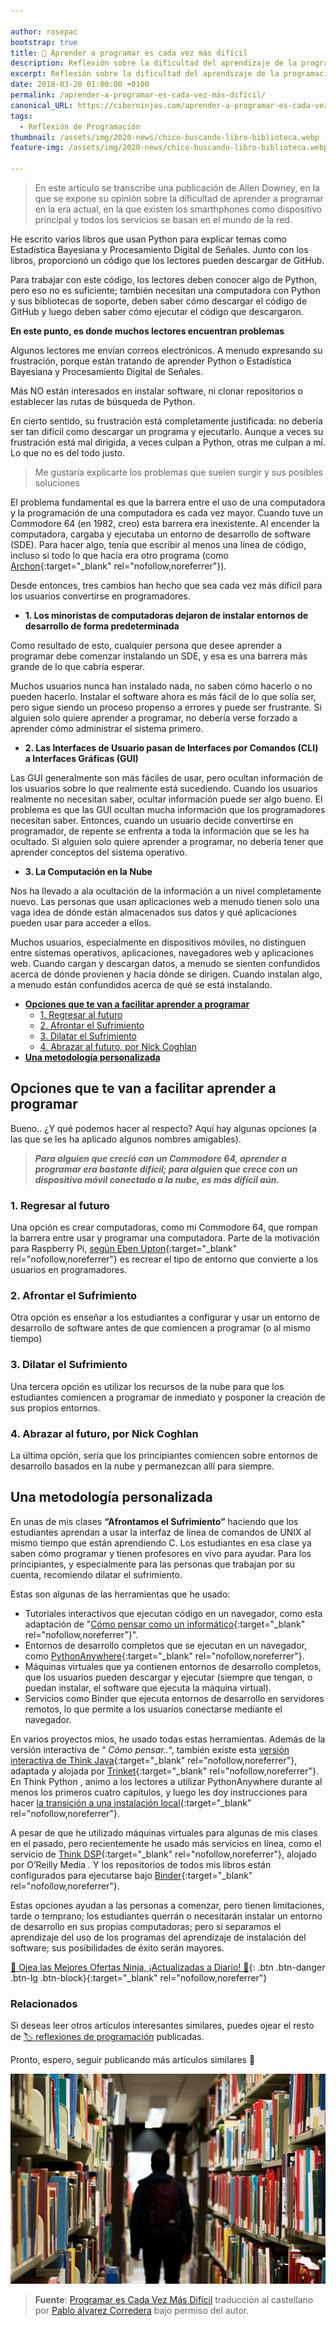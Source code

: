 ```yaml
---

author: rosepac
bootstrap: true
title: 🥇 Aprender a programar es cada vez más difícil
description: Reflexión sobre la dificultad del aprendizaje de la programación en la era actual de los servicios en red y la nube, por Allen Downey
excerpt: Reflexión sobre la dificultad del aprendizaje de la programación en la era actual de los servicios en red y la nube, por Allen Downey
date: 2018-03-20 01:00:00 +0100
permalink: /aprender-a-programar-es-cada-vez-más-difícil/
canonical_URL: https://ciberninjas.com/aprender-a-programar-es-cada-vez-más-difícil/
tags:
  - Reflexión de Programación
thumbnail: /assets/img/2020-news/chico-buscando-libro-biblioteca.webp
feature-img: /assets/img/2020-news/chico-buscando-libro-biblioteca.webp

---
```


> En este artículo se transcribe una publicación de Allen Downey, en la que se expone su opinión sobre la dificultad de aprender a programar en la era actual, en la que existen los smarthphones como dispositivo principal y todos los servicios se basan en el mundo de la red.

He escrito varios libros que usan Python para explicar temas como Estadística Bayesiana y Procesamiento Digital de Señales. Junto con los libros, proporcionó un código que los lectores pueden descargar de GitHub.

Para trabajar con este código, los lectores deben conocer algo de Python, pero eso no es suficiente; también necesitan una computadora con Python y sus bibliotecas de soporte, deben saber cómo descargar el código de GitHub y luego deben saber cómo ejecutar el código que descargaron.

**En este punto, es donde muchos lectores encuentran problemas**

Algunos lectores me envían correos electrónicos. A menudo expresando su frustración, porque están tratando de aprender Python o Estadística Bayesiana y Procesamiento Digital de Señales.

Más NO están interesados en instalar software, ni clonar repositorios o establecer las rutas de búsqueda de Python.

En cierto sentido, su frustración está completamente justificada: no debería ser tan difícil como descargar un programa y ejecutarlo. Aunque a veces su frustración está mal dirigida, a veces culpan a Python, otras me culpan a mí. Lo que no es del todo justo.

> Me gustaría explicarte los problemas que suelen surgir y sus posibles soluciones

El problema fundamental es que la barrera entre el uso de una computadora y la programación de una computadora es cada vez mayor. Cuando tuve un Commodore 64 (en 1982, creo) esta barrera era inexistente. Al encender la computadora, cargaba y ejecutaba un entorno de desarrollo de software (SDE). Para hacer algo, tenía que escribir al menos una línea de código, incluso si todo lo que hacía era otro programa (como [Archon](https://es.wikipedia.org/wiki/Archon:_The_Light_and_the_Dark){:target="_blank" rel="nofollow,noreferrer"}).

Desde entonces, tres cambios han hecho que sea cada vez más difícil para los usuarios convertirse en programadores.

- **1. Los minoristas de computadoras dejaron de instalar entornos de desarrollo de forma predeterminada**

Como resultado de esto, cualquier persona que desee aprender a programar debe comenzar instalando un SDE, y esa es una barrera más grande de lo que cabría esperar.

Muchos usuarios nunca han instalado nada, no saben cómo hacerlo o no pueden hacerlo. Instalar el software ahora es más fácil de lo que solía ser, pero sigue siendo un proceso propenso a errores y puede ser frustrante. Si alguien solo quiere aprender a programar, no debería verse forzado a aprender cómo administrar el sistema primero.

- **2. Las Interfaces de Usuario pasan de Interfaces por Comandos (CLI) a Interfaces Gráficas (GUI)**

Las GUI generalmente son más fáciles de usar, pero ocultan información de los usuarios sobre lo que realmente está sucediendo. Cuando los usuarios realmente no necesitan saber, ocultar información puede ser algo bueno. El problema es que las GUI ocultan mucha información que los programadores necesitan saber. Entonces, cuando un usuario decide convertirse en programador, de repente se enfrenta a toda la información que se les ha ocultado. Si alguien solo quiere aprender a programar, no debería tener que aprender conceptos del sistema operativo.

- **3. La Computación en la Nube**

Nos ha llevado a ala ocultación de la información a un nivel completamente nuevo. Las personas que usan aplicaciones web a menudo tienen solo una vaga idea de dónde están almacenados sus datos y qué aplicaciones pueden usar para acceder a ellos.

Muchos usuarios, especialmente en dispositivos móviles, no distinguen entre sistemas operativos, aplicaciones, navegadores web y aplicaciones web. Cuando cargan y descargan datos, a menudo se sienten confundidos acerca de dónde provienen y hacia dónde se dirigen. Cuando instalan algo, a menudo están confundidos acerca de qué se está instalando.

- [**Opciones que te van a facilitar aprender a programar**](#opciones-que-te-van-a-facilitar-aprender-a-programar)
  - [1. Regresar al futuro](#1-regresar-al-futuro)
  - [2. Afrontar el Sufrimiento](#2-afrontar-el-sufrimiento)
  - [3. Dilatar el Sufrimiento](#3-dilatar-el-sufrimiento)
  - [4. Abrazar al futuro, por Nick Coghlan](#4-abrazar-al-futuro-por-nick-coghlan)
- [**Una metodología personalizada**](#una-metodología-personalizada)

## **Opciones que te van a facilitar aprender a programar**

Bueno.. ¿Y qué podemos hacer al respecto? Aquí hay algunas opciones (a las que se les ha aplicado algunos nombres amigables).

> ***Para alguien que creció con un Commodore 64, aprender a programar era bastante difícil; para alguien que crece con un dispositivo móvil conectado a la nube, es más difícil aún.***

### 1. Regresar al futuro

Una opción es crear computadoras, como mi Commodore 64, que rompan la barrera entre usar y programar una computadora. Parte de la motivación para Raspberry Pi, [según Eben Upton](https://www.youtube.com/watch?v=6xFzVuxldqs){:target="_blank" rel="nofollow,noreferrer"} es recrear el tipo de entorno que convierte a los usuarios en programadores.

### 2. Afrontar el Sufrimiento

Otra opción es enseñar a los estudiantes a configurar y usar un entorno de desarrollo de software antes de que comiencen a programar (o al mismo tiempo)

### 3. Dilatar el Sufrimiento

Una tercera opción es utilizar los recursos de la nube para que los estudiantes comiencen a programar de inmediato y posponer la creación de sus propios entornos.

### 4. Abrazar al futuro, por Nick Coghlan

La última opción, sería que los principiantes comiencen sobre entornos de desarrollo basados ​​en la nube y permanezcan allí para siempre.

## **Una metodología personalizada**

En unas de mis clases **“Afrontamos el Sufrimiento”** haciendo que los estudiantes aprendan a usar la interfaz de línea de comandos de UNIX al mismo tiempo que están aprendiendo C. Los estudiantes en esa clase ya saben cómo programar y tienen profesores en vivo para ayudar. Para los principiantes, y especialmente para las personas que trabajan por su cuenta, recomiendo dilatar el sufrimiento.

Estas son algunas de las herramientas que he usado:

* Tutoriales interactivos que ejecutan código en un navegador, como esta adaptación de "[Cómo pensar como un informático](http://interactivepython.org/runestone/static/thinkcspy/index.html){:target="_blank" rel="nofollow,noreferrer"}".
* Entornos de desarrollo completos que se ejecutan en un navegador, como [PythonAnywhere](https://www.pythonanywhere.com){:target="_blank" rel="nofollow,noreferrer"}.
* Máquinas virtuales que ya contienen entornos de desarrollo completos, que los usuarios pueden descargar y ejecutar (siempre que tengan, o puedan instalar, el software que ejecuta la máquina virtual).
* Servicios como Binder que ejecuta entornos de desarrollo en servidores remotos, lo que permite a los usuarios conectarse mediante el navegador.

En varios proyectos míos, he usado todas estas herramientas. Además de la versión interactiva de “ *Cómo pensar..*“, también existe esta [versión interactiva de Think Java](https://books.trinket.io/thinkjava){:target="_blank" rel="nofollow,noreferrer"}, adaptada y alojada por [Trinket](https://trinket.io){:target="_blank" rel="nofollow,noreferrer"}. En Think Python , animo a los lectores a utilizar PythonAnywhere durante al menos los primeros cuatro capítulos, y luego les doy instrucciones para hacer [la transición a una instalación local](http://www.allendowney.com/wp/books/think-python-2e){:target="_blank" rel="nofollow,noreferrer"}.

A pesar de que he utilizado máquinas virtuales para algunas de mis clases en el pasado, pero recientemente he usado más servicios en línea, como el servicio de [Think DSP](http://greenteapress.com/wp/think-dsp){:target="_blank" rel="nofollow,noreferrer"}, alojado por O’Reilly Media . Y los repositorios de todos mis libros están configurados para ejecutarse bajo [Binder](https://mybinder.readthedocs.io/en/latest){:target="_blank" rel="nofollow,noreferrer"}.

Estas opciones ayudan a las personas a comenzar, pero tienen limitaciones, tarde o temprano; los estudiantes querrán o necesitarán instalar un entorno de desarrollo en sus propias computadoras; pero si separamos el aprendizaje del uso de los programas del aprendizaje de instalación del software; sus posibilidades de éxito serán mayores.

[🎁 Ojea las Mejores Ofertas Ninja, ¡Actualizadas a Diario! 🛒](https://www.amazon.es/shop/cibercursos "Los Mejores Chollos de Amazon, Ofertas Flash, Black Monday y Amazon Prime Day"){: .btn .btn-danger .btn-lg .btn-block}{:target="_blank" rel="nofollow,noreferrer"}

### **Relacionados** <!-- omit in toc -->

Si deseas leer otros artículos interesantes similares, puedes ojear el resto de [🏷 reflexiones de programación](https://ciberninjas.com/etiqueta/#Reflexiones+de+Programaci%C3%B3n) publicadas.

Pronto, espero, seguir publicando más artículos similares 💪

![Reflexión sobre la dificultad del aprendizaje de la programación en la era actual de los servicios en red y la nube, por Allen Downey](/assets/img/2020-news/chico-buscando-libro-biblioteca.webp "Reflexión sobre la dificultad del aprendizaje de la programación en la era actual de los servicios en red y la nube, por Allen Downey")

> **Fuente**: [Programar es Cada Vez Más Difícil](http://allendowney.blogspot.com.es/2018/02/learning-to-program-is-getting-harder.html "Aprender a Programar es Cada Vez Más Difícil por Allen Downey") traducción al castellano por [Pablo álvarez Corredera](https://kutt.it/ciberninjast) bajo permiso del autor.